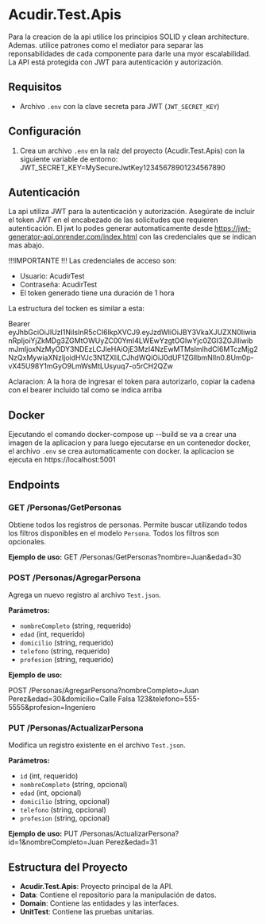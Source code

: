 
# Acudir.Test.Apis
Para la creacion de la api utilice los principios SOLID y clean architecture. Ademas. utilice patrones como el mediator para separar las reponsabilidades de cada componente para darle una myor escalabilidad.
La API está protegida con JWT para autenticación y autorización.

## Requisitos
- Archivo `.env` con la clave secreta para JWT (`JWT_SECRET_KEY`)

## Configuración
1. Crea un archivo `.env` en la raíz del proyecto (Acudir.Test.Apis) con la siguiente variable de entorno: JWT_SECRET_KEY=MySecureJwtKey12345678901234567890

## Autenticación

La api utiliza JWT para la autenticación y autorización. Asegúrate de incluir el token JWT en el encabezado de las solicitudes que requieren autenticación.
El jwt lo podes generar automaticamente desde https://jwt-generator-api.onrender.com/index.html con las credenciales que se indican mas abajo.

!!!IMPORTANTE !!!
Las credenciales de acceso son:
- Usuario: AcudirTest
- Contraseña: AcudirTest
- El token generado tiene una duración de 1 hora

La estructura del tocken es similar a esta:

Bearer eyJhbGciOiJIUzI1NiIsInR5cCI6IkpXVCJ9.eyJzdWIiOiJBY3VkaXJUZXN0IiwianRpIjoiYjZkMDg3ZGMtOWUyZC00YmI4LWEwYzgtOGIwYjc0ZGI3ZGJlIiwibmJmIjoxNzMyODY3NDEzLCJleHAiOjE3MzI4NzEwMTMsImlhdCI6MTczMjg2NzQxMywiaXNzIjoidHVJc3N1ZXIiLCJhdWQiOiJ0dUF1ZGllbmNlIn0.8Um0p-vX45U98Y1mGyO9LmWsMtLUsyuq7-o5rCH2QZw

Aclaracion: A la hora de ingresar el token para autorizarlo, copiar la cadena con el bearer incluido tal como se indica arriba
## Docker
Ejecutando el comando docker-compose up --build se va a crear una imagen de la aplicacion y para luego ejecutarse en un contenedor docker, el archivo `.env` se crea automaticamente con docker.
la aplicacion se ejecuta en https://localhost:5001

## Endpoints

### GET /Personas/GetPersonas

Obtiene todos los registros de personas. Permite buscar utilizando todos los filtros disponibles en el modelo `Persona`. Todos los filtros son opcionales.

**Ejemplo de uso:**
GET /Personas/GetPersonas?nombre=Juan&edad=30

### POST /Personas/AgregarPersona

Agrega un nuevo registro al archivo `Test.json`.

**Parámetros:**
- `nombreCompleto` (string, requerido)
- `edad` (int, requerido)
- `domicilio` (string, requerido)
- `telefono` (string, requerido)
- `profesion` (string, requerido)

**Ejemplo de uso:**

POST /Personas/AgregarPersona?nombreCompleto=Juan Perez&edad=30&domicilio=Calle Falsa 123&telefono=555-5555&profesion=Ingeniero


### PUT /Personas/ActualizarPersona

Modifica un registro existente en el archivo `Test.json`.

**Parámetros:**
- `id` (int, requerido)
- `nombreCompleto` (string, opcional)
- `edad` (int, opcional)
- `domicilio` (string, opcional)
- `telefono` (string, opcional)
- `profesion` (string, opcional)

**Ejemplo de uso:**
PUT /Personas/ActualizarPersona?id=1&nombreCompleto=Juan Perez&edad=31

## Estructura del Proyecto

- **Acudir.Test.Apis**: Proyecto principal de la API.
- **Data**: Contiene el repositorio para la manipulación de datos.
- **Domain**: Contiene las entidades y las interfaces.
- **UnitTest**: Contiene las pruebas unitarias.
